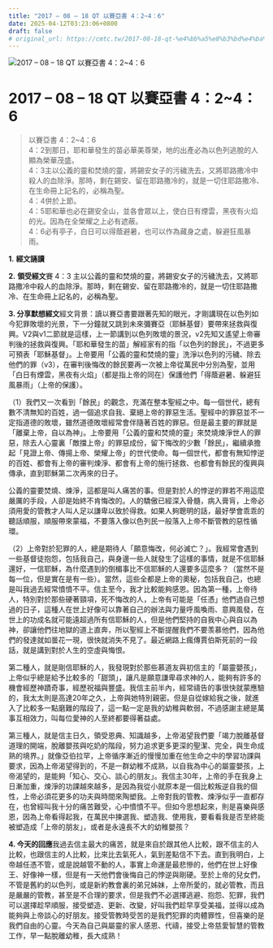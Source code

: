 ```yaml
---
title: "2017 – 08 – 18 QT 以賽亞書 4：2~4：6"
date: 2025-04-12T03:23:06+0800
draft: false
# original_url: https://cmtc.tw/2017-08-18-qt-%e4%bb%a5%e8%b3%bd%e4%ba%9e%e6%9b%b8-4%ef%bc%9a24%ef%bc%9a6
---
```


![2017 – 08 – 18 QT 以賽亞書 4：2~4：6](/images/qt.jpg   "2017 – 08 – 18 QT 以賽亞書 4：2~4：6")

# 2017 – 08 – 18 QT 以賽亞書 4：2~4：6

> 以賽亞書 4：2~4：6  
> 4：2到那日，耶和華發生的苗必華美尊榮，地的出產必為以色列逃脫的人顯為榮華茂盛。  
> 4：3主以公義的靈和焚燒的靈，將錫安女子的污穢洗去，又將耶路撒冷中殺人的血除淨。那時，剩在錫安、留在耶路撒冷的，就是一切住耶路撒冷、在生命冊上記名的，必稱為聖。  
> 4：4併於上節。  
> 4：5耶和華也必在錫安全山，並各會眾以上，使白日有煙雲，黑夜有火焰的光。因為在全榮耀之上必有遮蔽。  
> 4：6必有亭子，白日可以得蔭避暑，也可以作為藏身之處，躲避狂風暴雨。

**1.** **經文誦讀**

**2.** **領受經文**賽 4：3 主以公義的靈和焚燒的靈，將錫安女子的污穢洗去，又將耶路撒冷中殺人的血除淨。那時，剩在錫安、留在耶路撒冷的，就是一切住耶路撒冷、在生命冊上記名的，必稱為聖。

**3. 分享默想經文**經文背景：讀以賽亞書要跟著先知的眼光，才剛講現在以色列如今犯罪敗壞的光景，下一分鐘就又跳到未來彌賽亞（耶穌基督）要帶來拯救與復興。V2與v1二節就是這樣，上一節講到以色列敗壞的景況，v2先知又遙望上帝審判後的拯救與復興。「耶和華發生的苗」解經家有的指「以色列的餘民」，不過更多可預表「耶穌基督」。上帝要用「公義的靈和焚燒的靈」洗淨以色列的污穢、除去他們的罪（v3），在審判後悔改的餘民要再一次被上帝從萬民中分別為聖，並用「白日有煙雲，黑夜有火焰」（都是指上帝的同在）保護他們「得蔭避暑、躲避狂風暴雨」（上帝的保護）。

（1）我們又一次看到「餘民」的觀念，充滿在整本聖經之中。每一個世代，總有數不清無知的百姓，過一個追求自我、棄絕上帝的罪惡生活。聖經中的罪惡並不一定指道德的敗壞，雖然道德敗壞經常會伴隨著百姓的罪惡。但是最主要的罪就是「離棄上帝，自以為神」。上帝要用「公義的靈和焚燒的靈」來焚燒煉淨世人的罪惡，除去人心靈裏「敵擋上帝」的罪惡成份，留下悔改的少數「餘民」，繼續承擔起「見證上帝、傳揚上帝、榮耀上帝」的世代使命。每一個世代，都會有無知悖逆的百姓、都會有上帝的審判煉淨、都會有上帝的施行拯救、也都會有餘民的復興與傳承，直到耶穌第二次再來的日子。

公義的靈要焚燒、煉淨，這都是叫人痛苦的事。但是對於人的悖逆的罪若不用這麼嚴厲的手段，人卻是始終不肯悔改的。人的驕傲已經深入骨髓，病入膏肓，上帝必須用愛的管教才人叫人足以謙卑以致於得救。如果人夠聰明的話，最好學會乖乖的聽話順服，順服帶來蒙福，不要落入像以色列民一般落入上帝不斷管教的惡性循環。

（2）上帝對於犯罪的人，總是期待人「願意悔改，何必滅亡？」。我經常會遇到一些基督徒抱怨，包括我自己，與身邊一些人就發生了這樣的事情，就是不信耶穌還好，一信耶穌，為什麼遇到的倒楣事比不信耶穌的人還要多這麼多？（當然不是每一位，但是實在是有一些）。當然，這些全都是上帝的奧秘，包括我自己，也總是叫我過去經常憤憤不平。信主至今，我才比較能夠感恩。因為第一種，上帝待人，特別對於那些硬著頸項，死不悔改的人，上帝有可能是「任憑」他們過自己想過的日子，這種人在世上好像可以靠著自己的辦法與力量呼風喚雨、意興風發，在世上的功成名就可能遠超過所有信耶穌的人，但是他們堅持的自我中心與自以為神，卻讓他們往地獄的道上直奔，所以聖經上不斷提醒我們不要羡慕他們，因為他們的發達就如曇花一現，很快就消失不見了。最近網路上瘋傳賈伯斯死前的一段話，就是講到對於人生的空虛與悔恨。

第二種人，就是剛信耶穌的人，我發現對於那些慕道友與初信主的「屬靈嬰孩」，上帝似乎總是給予比較多的「甜頭」，讓凡是願意謙卑尋求神的人，能夠有許多的機會經歷神蹟奇事，經歷祝福與豐盛。我信主前半內，經常禱告的事很快就蒙應驗的，我太太則是高達20年之久，上帝與她特別親密。但是自從嫁給我之後，就進入了比較多一點磨難的階段了，這一點一定是我的幼稚與軟弱，不過感謝主總是萬事互相效力，叫每位愛神的人至終都要得著益處。

第三種人，就是信主日久，領受恩典、知識越多，上帝渴望我們要「竭力脫離基督道理的開端，脫離嬰孩與吃奶的階段，努力追求更多更深的聖潔、完全，與生命成熟的境界。」就像亞伯拉罕，上帝循序漸近的慢慢加重在他生命之中的學習功課與要求，因為上帝渴望得到的，不是一群幼稚不成熟，以自我為中心的屬靈嬰孩，上帝渴望的，是能夠「知心、交心、談心的朋友」。我信主30年，上帝的手在我身上日漸加重，煉淨的功課越來越多，是因為我從小就原本是一個比較叛逆自我的個性，上帝必須花更多的功夫與時間來陶塑我。上帝對我的管教、煉淨似乎一直都存在，也曾經叫我十分的痛苦難受，心中憤憤不平。但如今思想起來，則是喜樂與感恩，因為上帝看得起我，在萬民中揀選我、塑造我、使用我，要看看我是否至終能被塑造成「上帝的朋友」，或者是永遠長不大的幼稚嬰孩？

**4. 今天的回應**我過去信主最大的痛苦，就是來自於跟其他人比較，跟不信主的人比較，也跟信主的人比較，比來比去氣死人，氣到差點信不下去。直到我明白，上帝越任憑不管，或是說越管不動的人，事實上命運是最悲慘的，他們在世上好像王、好像神一樣，但是有一天他們會後悔自己的悖逆與剛硬。至於上帝的兒女們，不管是舊約的以色列，或是新約教會裏的弟兄姊妹，上帝所愛的，就必管教，而且是嚴嚴的管教，甚至是不合理的要求，但是我們不必選擇逃避、抱怨、犯罪，我們可以選擇趁早順服，接受塑造、更新、改變，好叫我們趁早享受美福，並得以成為能夠與上帝談心的好朋友。接受管教時受苦的是我們犯罪的肉體罪性，但喜樂的是我們自由的心靈。今天為自己與屬靈的家人感恩、代禱，接受上帝慈愛智慧的管教工作，早一點脫離幼稚，長大成熟！